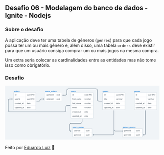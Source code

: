 ## Desafio 06 - Modelagem do banco de dados - Ignite - Nodejs

### Sobre o desafio

A aplicação deve ter uma tabela de gêneros (`genres`) para que cada jogo possa ter um ou mais gênero e, além disso, uma tabela `orders` deve existir para que um usuário consiga comprar um ou mais jogos na mesma compra.

Um extra seria colocar as cardinalidades entre as entidades mas não tome isso como obrigatório.

### Desafio

![modelagem](/assets/modelagem.png)

Feito por [Eduardo Luiz](https://github.com/eduardoluizdev) 👋

